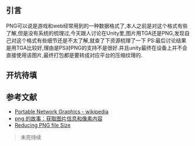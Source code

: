 ## 引言
PNG可以说是游戏和web经常用到的一种数据格式了,本人之前是对这个格式有些了解,但是没有系统的梳理过,今天跟人讨论在Unity里,图片用TGA还是PNG,发现自己对这个格式有些细节还是不太了解,就查了下资源梳理了一下
PS:最后讨论结果是用TGA比较好,理由是PS对PNG的支持不是很好.并且unity最终在设备上并不会直接使用该图片,最终打包都是要转成对应平台的压缩纹理的.

## 开坑待填

## 参考文献

- [Portable Network Graphics - wikipedia](https://en.wikipedia.org/wiki/Portable_Network_Graphics)
- [png 的故事：获取图片信息和像素内容](http://www.alloyteam.com/2017/03/the-story-of-png-get-images-and-pixel-content/)
- [Reducing PNG file Size](https://medium.com/@duhroach/reducing-png-file-size-8473480d0476)

>未完待续